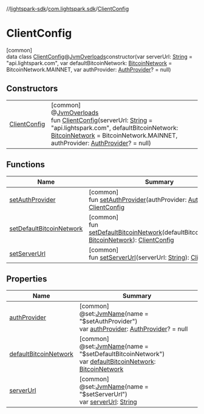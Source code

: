 //[lightspark-sdk](../../../index.md)/[com.lightspark.sdk](../index.md)/[ClientConfig](index.md)

# ClientConfig

[common]\
data class [ClientConfig](index.md)@[JvmOverloads](https://kotlinlang.org/api/latest/jvm/stdlib/kotlin.jvm/-jvm-overloads/index.html)constructor(var serverUrl: [String](https://kotlinlang.org/api/latest/jvm/stdlib/kotlin/-string/index.html) = &quot;api.lightspark.com&quot;, var defaultBitcoinNetwork: [BitcoinNetwork](../../com.lightspark.sdk.model/-bitcoin-network/index.md) = BitcoinNetwork.MAINNET, var authProvider: [AuthProvider](../../com.lightspark.sdk.auth/-auth-provider/index.md)? = null)

## Constructors

| | |
|---|---|
| [ClientConfig](-client-config.md) | [common]<br>@[JvmOverloads](https://kotlinlang.org/api/latest/jvm/stdlib/kotlin.jvm/-jvm-overloads/index.html)<br>fun [ClientConfig](-client-config.md)(serverUrl: [String](https://kotlinlang.org/api/latest/jvm/stdlib/kotlin/-string/index.html) = &quot;api.lightspark.com&quot;, defaultBitcoinNetwork: [BitcoinNetwork](../../com.lightspark.sdk.model/-bitcoin-network/index.md) = BitcoinNetwork.MAINNET, authProvider: [AuthProvider](../../com.lightspark.sdk.auth/-auth-provider/index.md)? = null) |

## Functions

| Name | Summary |
|---|---|
| [setAuthProvider](set-auth-provider.md) | [common]<br>fun [setAuthProvider](set-auth-provider.md)(authProvider: [AuthProvider](../../com.lightspark.sdk.auth/-auth-provider/index.md)): [ClientConfig](index.md) |
| [setDefaultBitcoinNetwork](set-default-bitcoin-network.md) | [common]<br>fun [setDefaultBitcoinNetwork](set-default-bitcoin-network.md)(defaultBitcoinNetwork: [BitcoinNetwork](../../com.lightspark.sdk.model/-bitcoin-network/index.md)): [ClientConfig](index.md) |
| [setServerUrl](set-server-url.md) | [common]<br>fun [setServerUrl](set-server-url.md)(serverUrl: [String](https://kotlinlang.org/api/latest/jvm/stdlib/kotlin/-string/index.html)): [ClientConfig](index.md) |

## Properties

| Name | Summary |
|---|---|
| [authProvider](auth-provider.md) | [common]<br>@set:[JvmName](https://kotlinlang.org/api/latest/jvm/stdlib/kotlin.jvm/-jvm-name/index.html)(name = &quot;$setAuthProvider&quot;)<br>var [authProvider](auth-provider.md): [AuthProvider](../../com.lightspark.sdk.auth/-auth-provider/index.md)? = null |
| [defaultBitcoinNetwork](default-bitcoin-network.md) | [common]<br>@set:[JvmName](https://kotlinlang.org/api/latest/jvm/stdlib/kotlin.jvm/-jvm-name/index.html)(name = &quot;$setDefaultBitcoinNetwork&quot;)<br>var [defaultBitcoinNetwork](default-bitcoin-network.md): [BitcoinNetwork](../../com.lightspark.sdk.model/-bitcoin-network/index.md) |
| [serverUrl](server-url.md) | [common]<br>@set:[JvmName](https://kotlinlang.org/api/latest/jvm/stdlib/kotlin.jvm/-jvm-name/index.html)(name = &quot;$setServerUrl&quot;)<br>var [serverUrl](server-url.md): [String](https://kotlinlang.org/api/latest/jvm/stdlib/kotlin/-string/index.html) |
